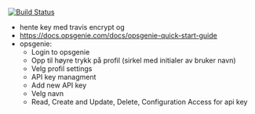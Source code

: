 [![Build Status](https://travis-ci.com/guberArmin/eksamen-infrastructure.svg?token=m6BpjWymm3UWnZ6QxDwC&branch=main)](https://travis-ci.com/guberArmin/eksamen-infrastructure)

- hente key med travis encrypt og 
- https://docs.opsgenie.com/docs/opsgenie-quick-start-guide
- opsgenie:
    - Login to opsgenie
    - Opp til høyre trykk på profil (sirkel med initialer av bruker navn)
    - Velg profil settings
    - API key managment
    - Add new API key
    - Velg navn
    - Read, Create and Update, Delete, Configuration Access for api key
